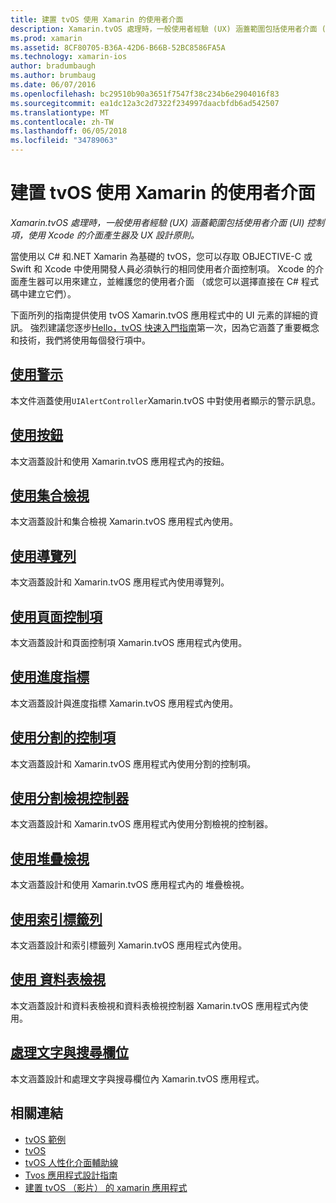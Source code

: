 ```yaml
---
title: 建置 tvOS 使用 Xamarin 的使用者介面
description: Xamarin.tvOS 處理時，一般使用者經驗 (UX) 涵蓋範圍包括使用者介面 (UI) 控制項，使用 Xcode 的介面產生器及 UX 設計原則。
ms.prod: xamarin
ms.assetid: 8CF80705-B36A-42D6-B66B-52BC8586FA5A
ms.technology: xamarin-ios
author: bradumbaugh
ms.author: brumbaug
ms.date: 06/07/2016
ms.openlocfilehash: bc29510b90a3651f7547f38c234b6e2904016f83
ms.sourcegitcommit: ea1dc12a3c2d7322f234997daacbfdb6ad542507
ms.translationtype: MT
ms.contentlocale: zh-TW
ms.lasthandoff: 06/05/2018
ms.locfileid: "34789063"
---
```

# <a name="building-tvos-user-interfaces-with-xamarin"></a>建置 tvOS 使用 Xamarin 的使用者介面

_Xamarin.tvOS 處理時，一般使用者經驗 (UX) 涵蓋範圍包括使用者介面 (UI) 控制項，使用 Xcode 的介面產生器及 UX 設計原則。_

當使用以 C# 和.NET Xamarin 為基礎的 tvOS，您可以存取 OBJECTIVE-C 或 Swift 和 Xcode 中使用開發人員必須執行的相同使用者介面控制項。 Xcode 的介面產生器可以用來建立，並維護您的使用者介面 （或您可以選擇直接在 C# 程式碼中建立它們）。

下面所列的指南提供使用 tvOS Xamarin.tvOS 應用程式中的 UI 元素的詳細的資訊。 強烈建議您逐步[Hello，tvOS 快速入門指南](~/ios/tvos/get-started/hello-tvos.md)第一次，因為它涵蓋了重要概念和技術，我們將使用每個發行項中。

## <a name="working-with-alertsiostvosuser-interfacealertsmd"></a>[使用警示](~/ios/tvos/user-interface/alerts.md)

本文件涵蓋使用`UIAlertController`Xamarin.tvOS 中對使用者顯示的警示訊息。

## <a name="working-with-buttonsiostvosuser-interfacebuttonsmd"></a>[使用按鈕](~/ios/tvos/user-interface/buttons.md)

本文涵蓋設計和使用 Xamarin.tvOS 應用程式內的按鈕。

## <a name="working-with-collection-viewsiostvosuser-interfacecollection-viewsmd"></a>[使用集合檢視](~/ios/tvos/user-interface/collection-views.md)

本文涵蓋設計和集合檢視 Xamarin.tvOS 應用程式內使用。

## <a name="working-with-navigation-barsiostvosuser-interfacenavigation-barsmd"></a>[使用導覽列](~/ios/tvos/user-interface/navigation-bars.md)

本文涵蓋設計和 Xamarin.tvOS 應用程式內使用導覽列。

## <a name="working-with-page-controlsiostvosuser-interfacepage-controlsmd"></a>[使用頁面控制項](~/ios/tvos/user-interface/page-controls.md)

本文涵蓋設計和頁面控制項 Xamarin.tvOS 應用程式內使用。

## <a name="working-with-progress-indicatorsiostvosuser-interfaceprogress-indicatorsmd"></a>[使用進度指標](~/ios/tvos/user-interface/progress-indicators.md)

本文涵蓋設計與進度指標 Xamarin.tvOS 應用程式內使用。

## <a name="working-with-segmented-controlsiostvosuser-interfacesegmented-controlsmd"></a>[使用分割的控制項](~/ios/tvos/user-interface/segmented-controls.md)

本文涵蓋設計和 Xamarin.tvOS 應用程式內使用分割的控制項。

## <a name="working-with-split-view-controllersiostvosuser-interfacesplit-viewsmd"></a>[使用分割檢視控制器](~/ios/tvos/user-interface/split-views.md)

本文涵蓋設計和 Xamarin.tvOS 應用程式內使用分割檢視的控制器。

## <a name="working-with-stack-viewsiostvosuser-interfacestacked-viewsmd"></a>[使用堆疊檢視](~/ios/tvos/user-interface/stacked-views.md)

本文涵蓋設計和使用 Xamarin.tvOS 應用程式內的 堆疊檢視。

## <a name="working-with-tab-barsiostvosuser-interfacetab-barsmd"></a>[使用索引標籤列](~/ios/tvos/user-interface/tab-bars.md)

本文涵蓋設計和索引標籤列 Xamarin.tvOS 應用程式內使用。

## <a name="working-with-table-viewsiostvosuser-interfacetable-viewsmd"></a>[使用 資料表檢視](~/ios/tvos/user-interface/table-views.md)

本文涵蓋設計和資料表檢視和資料表檢視控制器 Xamarin.tvOS 應用程式內使用。

## <a name="working-with-text-and-search-fieldsiostvosuser-interfacetext-fields-and-searchmd"></a>[處理文字與搜尋欄位](~/ios/tvos/user-interface/text-fields-and-search.md)

本文涵蓋設計和處理文字與搜尋欄位內 Xamarin.tvOS 應用程式。



## <a name="related-links"></a>相關連結

- [tvOS 範例](https://developer.xamarin.com/samples/tvos/all/)
- [tvOS](https://developer.apple.com/tvos/)
- [tvOS 人性化介面輔助線](https://developer.apple.com/tvos/human-interface-guidelines/)
- [Tvos 應用程式設計指南](https://developer.apple.com/library/prerelease/tvos/documentation/General/Conceptual/AppleTV_PG/)
- [建置 tvOS （影片） 的 xamarin 應用程式](https://university.xamarin.com/lightninglectures/tvos-with-xamarin)

